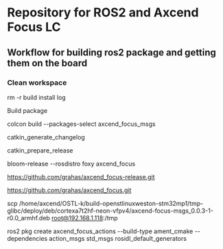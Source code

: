 # Repository for ROS2 and Axcend Focus LC

## Workflow for building ros2 package and getting them on the board

### Clean workspace

rm -r build install log

Build package

colcon build --packages-select axcend_focus_msgs

catkin_generate_changelog

catkin_prepare_release

bloom-release --rosdistro foxy axcend_focus

https://github.com/grahas/axcend_focus-release.git

https://github.com/grahas/axcend_focus.git

scp /home/axcend/OSTL-k/build-openstlinuxweston-stm32mp1/tmp-glibc/deploy/deb/cortexa7t2hf-neon-vfpv4/axcend-focus-msgs_0.0.3-1-r0.0_armhf.deb root@192.168.1.118:/tmp

ros2 pkg create axcend_focus_actions --build-type ament_cmake --dependencies action_msgs std_msgs rosidl_default_generators

